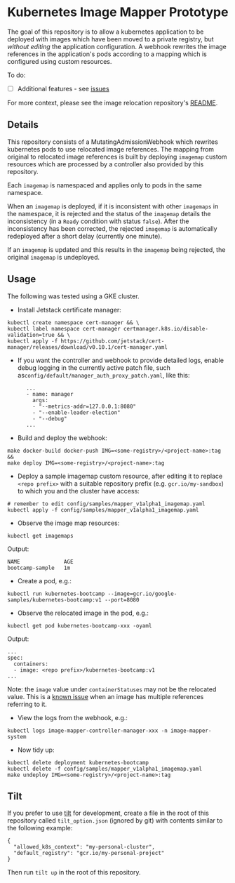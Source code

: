 # Kubernetes Image Mapper Prototype

The goal of this repository is to allow a kubernetes application to be deployed with images which
have been moved to a private registry, but _without editing_ the application configuration. A webhook rewrites
the image references in the application's pods according to a mapping which is configured using custom resources.

To do:
- [ ] Additional features - see [issues](https://github.com/pivotal/kubernetes-image-mapper/issues)

For more context, please see the image relocation repository's [README](https://github.com/pivotal/image-relocation).

## Details
This repository consists of a MutatingAdmissionWebhook which rewrites kubernetes pods to use relocated image
references.
The mapping from original to relocated image references is built by deploying `imagemap` custom resources
which are processed by a controller also provided by this repository.

Each `imagemap` is namespaced and applies only to pods in the same namespace.

When an `imagemap` is deployed, if it is inconsistent with other `imagemaps` in the namespace, it is rejected
and the status of the `imagemap` details the inconsistency (in a `Ready` condition with status `false`).
After the inconsistency has been corrected, the rejected `imagemap` is automatically redeployed after a
short delay (currently one minute).

If an `imagemap` is updated and this results in the `imagemap` being rejected, the original `imagemap` is undeployed.

## Usage

The following was tested using a GKE cluster.

* Install Jetstack certificate manager:
```
kubectl create namespace cert-manager && \
kubectl label namespace cert-manager certmanager.k8s.io/disable-validation=true && \
kubectl apply -f https://github.com/jetstack/cert-manager/releases/download/v0.10.1/cert-manager.yaml
```

* If you want the controller and webhook to provide detailed logs, enable debug logging in the currently active patch
file, such as`config/default/manager_auth_proxy_patch.yaml`, like this:
```
      ...
      - name: manager
        args:
        - "--metrics-addr=127.0.0.1:8080"
        - "--enable-leader-election"
        - "--debug"
      ...
```

* Build and deploy the webhook:
```
make docker-build docker-push IMG=<some-registry>/<project-name>:tag &&
make deploy IMG=<some-registry>/<project-name>:tag
```

* Deploy a sample imagemap custom resource, after editing it to replace `<repo prefix>` with a suitable repository
prefix (e.g. `gcr.io/my-sandbox`) to which you and the cluster have access:
```
# remember to edit config/samples/mapper_v1alpha1_imagemap.yaml
kubectl apply -f config/samples/mapper_v1alpha1_imagemap.yaml
```

* Observe the image map resources:
```
kubectl get imagemaps
```
Output:
```
NAME              AGE
bootcamp-sample   1m
```

* Create a pod, e.g.:
```
kubectl run kubernetes-bootcamp --image=gcr.io/google-samples/kubernetes-bootcamp:v1 --port=8080
```

* Observe the relocated image in the pod, e.g.:
```
kubectl get pod kubernetes-bootcamp-xxx -oyaml
```
Output:
```
...
spec:
  containers:
  - image: <repo prefix>/kubernetes-bootcamp:v1
...
```

Note: the `image` value under `containerStatuses` may not be the relocated value. This is a [known issue](https://github.com/kubernetes/kubernetes/issues/51017) when an image has multiple references referring to it. 

* View the logs from the webhook, e.g.:
```
kubectl logs image-mapper-controller-manager-xxx -n image-mapper-system
```

* Now tidy up:
```
kubectl delete deployment kubernetes-bootcamp
kubectl delete -f config/samples/mapper_v1alpha1_imagemap.yaml
make undeploy IMG=<some-registry>/<project-name>:tag
```

## Tilt

If you prefer to use [tilt](https://tilt.dev/) for development, create a file in the root of this repository called
`tilt_option.json` (ignored by git) with contents similar to the following example:
```
{
  "allowed_k8s_context": "my-personal-cluster",
  "default_registry": "gcr.io/my-personal-project"
}
```

Then run `tilt up` in the root of this repository.